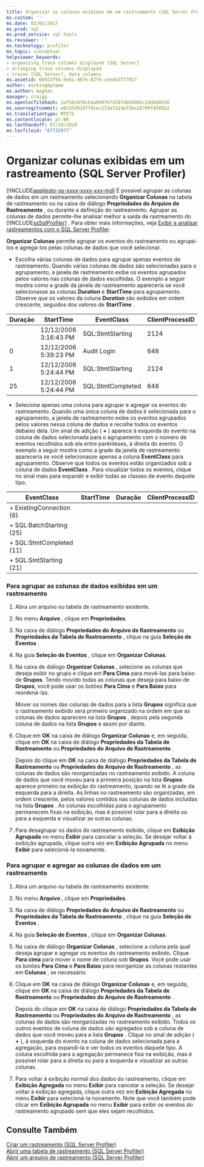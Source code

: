 ```yaml
---
title: Organizar as colunas exibidas em um rastreamento (SQL Server Profiler) | Microsoft Docs
ms.custom: ''
ms.date: 03/01/2017
ms.prod: sql
ms.prod_service: sql-tools
ms.reviewer: ''
ms.technology: profiler
ms.topic: conceptual
helpviewer_keywords:
- organizing trace columns displayed [SQL Server]
- arranging trace columns displayed
- traces [SQL Server], data columns
ms.assetid: 6b923f94-0eb1-467e-82f6-ceed43f77017
author: markingmyname
ms.author: maghan
manager: craigg
ms.openlocfilehash: 2af50c8f8cb4a094f67d28f4b9d903c2ddb88556
ms.sourcegitcommit: e0c55d919ff9cec233a7a14e72ba16799f4505b2
ms.translationtype: MTE75
ms.contentlocale: pt-BR
ms.lasthandoff: 07/10/2019
ms.locfileid: "67732977"
---
```

# <a name="organize-columns-displayed-in-a-trace-sql-server-profiler"></a>Organizar colunas exibidas em um rastreamento (SQL Server Profiler)
[!INCLUDE[appliesto-ss-xxxx-xxxx-xxx-md](../../includes/appliesto-ss-xxxx-xxxx-xxx-md.md)]
  É possível agrupar as colunas de dados em um rastreamento selecionando **Organizar Colunas** na tabela de rastreamento ou na caixa de diálogo **Propriedades do Arquivo de Rastreamento** , ou durante a definição do rastreamento. Agrupar as colunas de dados permite-lhe analisar melhor a saída de rastreamento do [!INCLUDE[ssSqlProfiler](../../includes/sssqlprofiler-md.md)] . Para obter mais informações, veja [Exibir e analisar rastreamentos com o SQL Server Profiler](../../tools/sql-server-profiler/view-and-analyze-traces-with-sql-server-profiler.md).  
  
 **Organizar Colunas** permite agrupar os eventos do rastreamento ou agrupá-los e agregá-los pelas colunas de dados que você selecionar.  
  
-   Escolha várias colunas de dados para agrupar apenas eventos de rastreamento. Quando várias colunas de dados são selecionadas para o agrupamento, a janela de rastreamento exibe os eventos agrupados pelos valores nas colunas de dados escolhidas. O exemplo a seguir mostra como a grade da janela de rastreamento apareceria se você selecionasse as colunas **Duration** e **StartTime** para agrupamento. Observe que os valores da coluna **Duration** são exibidos em ordem crescente, seguidos dos valores de **StartTime** .  
  
|Duração|StartTime|EventClass|ClientProcessID|  
|--------------|---------------|----------------|---------------------|  
||12/12/2006 3:16:43 PM|SQL:StmtStarting|2124|  
|0|12/12/2006 5:39:23 PM|Audit Login|648|  
|1|12/12/2006 5:24:44 PM|SQL:StmtStarting|2124|  
|25|12/12/2006 5:24:44 PM|SQL:StmtCompleted|648|  
  
-   Selecione apenas uma coluna para agrupar e agregar os eventos do rastreamento. Quando uma única coluna de dados é selecionada para o agrupamento, a janela de rastreamento exibe os eventos agrupados pelos valores nessa coluna de dados e recolhe todos os eventos debaixo dela. Um sinal de adição ( **+** ) aparece à esquerda do evento na coluna de dados selecionada para o agrupamento com o número de eventos recolhidos sob ela entre parênteses, à direita do evento. O exemplo a seguir mostra como a grade da janela de rastreamento apareceria se você selecionasse apenas a coluna **EventClass** para agrupamento. Observe que todos os eventos estão organizados sob a coluna de dados **EventClass** . Para visualizar todos os eventos, clique no sinal mais para expandir e exibir todas as classes de evento daquele tipo.  
  
|EventClass|StartTime|Duração|ClientProcessID|  
|----------------|---------------|--------------|---------------------|  
|+ ExistingConnection (6)||||  
|+ SQL:BatchStarting (25)||||  
|+ SQL:StmtCompleted (11)||||  
|+ SQL:SmtStarting (21)||||  
  
### <a name="to-group-data-columns-displayed-in-a-trace"></a>Para agrupar as colunas de dados exibidas em um rastreamento  
  
1.  Abra um arquivo ou tabela de rastreamento existente.  
  
2.  No menu **Arquivo** , clique em **Propriedades**.  
  
3.  Na caixa de diálogo **Propriedades do Arquivo de Rastreamento** ou **Propriedades da Tabela de Rastreamento** , clique na guia **Seleção de Eventos** .  
  
4.  Na guia **Seleção de Eventos** , clique em **Organizar Colunas**.  
  
5.  Na caixa de diálogo **Organizar Colunas** , selecione as colunas que deseja exibir no grupo e clique em **Para Cima** para movê-las para baixo de **Grupos**. Tendo movido todas as colunas que deseja para baixo de **Grupos**, você pode usar os botões **Para Cima** e **Para Baixo** para reordená-las.  
  
     Mover os nomes das colunas de dados para a lista **Grupos** significa que o rastreamento exibido será primeiro organizado na ordem em que as colunas de dados aparecem na lista **Grupos** , depois pela segunda coluna de dados na lista **Grupos** e assim por diante.  
  
6.  Clique em **OK** na caixa de diálogo **Organizar Colunas** e, em seguida, clique em **OK** na caixa de diálogo **Propriedades da Tabela de Rastreamento** ou **Propriedades do Arquivo de Rastreamento** .  
  
     Depois do clique em **OK** na caixa de diálogo **Propriedades da Tabela de Rastreamento** ou **Propriedades do Arquivo de Rastreamento** , as colunas de dados são reorganizadas no rastreamento exibido. A coluna de dados que você moveu para a primeira posição na lista **Grupos** aparece primeiro na exibição do rastreamento, quando se lê a grade da esquerda para a direita. As linhas no rastreamento são organizadas, em ordem crescente, pelos valores contidos nas colunas de dados incluídas na lista **Grupos** . As colunas escolhidas para o agrupamento permanecem fixas na exibição, mas é possível rolar para a direita ou para a esquerda e visualizar as outras colunas.  
  
7.  Para desagrupar os dados do rastreamento exibido, clique em **Exibição Agrupada** no menu **Exibir** para cancelar a seleção. Se desejar voltar à exibição agrupada, clique outra vez em **Exibição Agrupada** no menu **Exibir** para selecioná-la novamente.  
  
### <a name="to-group-and-aggregate-data-columns-in-a-trace"></a>Para agrupar e agregar as colunas de dados em um rastreamento  
  
1.  Abra um arquivo ou tabela de rastreamento existente.  
  
2.  No menu **Arquivo** , clique em **Propriedades**.  
  
3.  Na caixa de diálogo **Propriedades do Arquivo de Rastreamento** ou **Propriedades da Tabela de Rastreamento** , clique na guia **Seleção de Eventos** .  
  
4.  Na guia **Seleção de Eventos** , clique em **Organizar Colunas**.  
  
5.  Na caixa de diálogo **Organizar Colunas** , selecione a coluna pela qual deseja agrupar e agregar os eventos do rastreamento exibido. Clique **Para cima** para mover o nome de coluna sob **Grupos**. Você pode usar os botões **Para Cima** e **Para Baixo** para reorganizar as colunas restantes em **Colunas** , se necessário.  
  
6.  Clique em **OK** na caixa de diálogo **Organizar Colunas** e, em seguida, clique em **OK** na caixa de diálogo **Propriedades da Tabela de Rastreamento** ou **Propriedades do Arquivo de Rastreamento** .  
  
     Depois do clique em **OK** na caixa de diálogo **Propriedades da Tabela de Rastreamento** ou **Propriedades do Arquivo de Rastreamento** , as colunas de dados são reorganizadas no rastreamento exibido. Todos os outros eventos de coluna de dados são agregados sob a coluna de dados que você moveu para a lista **Grupos** . Clique no sinal de adição ( **+** ), à esquerda do evento na coluna de dados selecionada para a agregação, para expandi-la e ver todos os eventos daquele tipo. A coluna escolhida para a agregação permanece fixa na exibição, mas é possível rolar para a direita ou para a esquerda e visualizar as outras colunas.  
  
7.  Para voltar à exibição normal dos dados do rastreamento, clique em **Exibição Agregada** no menu **Exibir** para cancelar a seleção. Se desejar voltar à exibição agregada, clique outra vez em **Exibição Agregada** no menu **Exibir** para selecioná-la novamente. Note que você também pode clicar em **Exibição Agrupada** no menu **Exibir** para exibir os eventos do rastreamento agrupado sem que eles sejam recolhidos.  
  
## <a name="see-also"></a>Consulte Também  
 [Criar um rastreamento &#40;SQL Server Profiler&#41;](../../tools/sql-server-profiler/create-a-trace-sql-server-profiler.md)   
 [Abrir uma tabela de rastreamento &#40;SQL Server Profiler&#41;](../../tools/sql-server-profiler/open-a-trace-table-sql-server-profiler.md)   
 [Abrir um arquivo de rastreamento &#40;SQL Server Profiler&#41;](../../tools/sql-server-profiler/open-a-trace-file-sql-server-profiler.md)  
  
  
